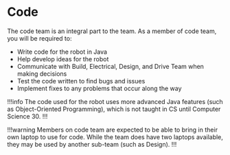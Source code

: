 # Code
The code team is an integral part to the team. As a member of code team, you will be required to:
* Write code for the robot in Java
* Help develop ideas for the robot
* Communicate with Build, Electrical, Design, and Drive Team when making decisions
* Test the code written to find bugs and issues
* Implement fixes to any problems that occur along the way

!!!info
The code used for the robot uses more advanced Java features (such as Object-Oriented Programming), which is not taught in CS until Computer Science 30.
!!!

!!!warning
Members on code team are expected to be able to bring in their own laptop to use for code. While the team does have two laptops available, they may be used by another sub-team (such as Design).
!!!